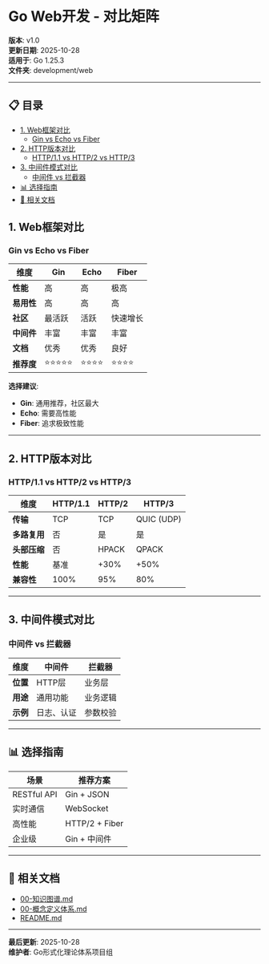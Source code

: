 # Go Web开发 - 对比矩阵

**版本**: v1.0  
**更新日期**: 2025-10-28  
**适用于**: Go 1.25.3  
**文件夹**: development/web

---

## 📋 目录


- [1. Web框架对比](#1-web框架对比)
  - [Gin vs Echo vs Fiber](#gin-vs-echo-vs-fiber)
- [2. HTTP版本对比](#2-http版本对比)
  - [HTTP/1.1 vs HTTP/2 vs HTTP/3](#http11-vs-http2-vs-http3)
- [3. 中间件模式对比](#3-中间件模式对比)
  - [中间件 vs 拦截器](#中间件-vs-拦截器)
- [📊 选择指南](#-选择指南)
- [🔗 相关文档](#-相关文档)

## 1. Web框架对比

### Gin vs Echo vs Fiber

| 维度 | Gin | Echo | Fiber |
|------|-----|------|-------|
| **性能** | 高 | 高 | 极高 |
| **易用性** | 高 | 高 | 高 |
| **社区** | 最活跃 | 活跃 | 快速增长 |
| **中间件** | 丰富 | 丰富 | 丰富 |
| **文档** | 优秀 | 优秀 | 良好 |
| **推荐度** | ⭐⭐⭐⭐⭐ | ⭐⭐⭐⭐ | ⭐⭐⭐⭐ |

**选择建议**:
- **Gin**: 通用推荐，社区最大
- **Echo**: 需要高性能
- **Fiber**: 追求极致性能

---

## 2. HTTP版本对比

### HTTP/1.1 vs HTTP/2 vs HTTP/3

| 维度 | HTTP/1.1 | HTTP/2 | HTTP/3 |
|------|---------|--------|--------|
| **传输** | TCP | TCP | QUIC (UDP) |
| **多路复用** | 否 | 是 | 是 |
| **头部压缩** | 否 | HPACK | QPACK |
| **性能** | 基准 | +30% | +50% |
| **兼容性** | 100% | 95% | 80% |

---

## 3. 中间件模式对比

### 中间件 vs 拦截器

| 维度 | 中间件 | 拦截器 |
|------|-------|--------|
| **位置** | HTTP层 | 业务层 |
| **用途** | 通用功能 | 业务逻辑 |
| **示例** | 日志、认证 | 参数校验 |

---

## 📊 选择指南

| 场景 | 推荐方案 |
|------|---------|
| RESTful API | Gin + JSON |
| 实时通信 | WebSocket |
| 高性能 | HTTP/2 + Fiber |
| 企业级 | Gin + 中间件 |

---

## 🔗 相关文档

- [00-知识图谱.md](./00-知识图谱.md)
- [00-概念定义体系.md](./00-概念定义体系.md)
- [README.md](./README.md)

---

**最后更新**: 2025-10-28  
**维护者**: Go形式化理论体系项目组

